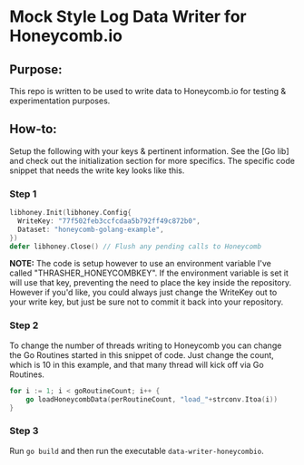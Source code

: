 # Mock Style Log Data Writer for Honeycomb.io

## Purpose:

This repo is written to be used to write data to Honeycomb.io for testing & experimentation purposes.

## How-to:

Setup the following with your keys & pertinent information. See the [Go lib] and check out the initialization section for more specifics. The specific code snippet that needs the write key looks like this.

### Step 1

```go
libhoney.Init(libhoney.Config{
  WriteKey: "77f502feb3ccfcdaa5b792ff49c872b0",
  Dataset: "honeycomb-golang-example",
})
defer libhoney.Close() // Flush any pending calls to Honeycomb
```

**NOTE:** The code is setup however to use an environment variable I've called "THRASHER_HONEYCOMBKEY". If the environment variable is set it will use that key, preventing the need to place the key inside the repository. However if you'd like, you could always just change the WriteKey out to your write key, but just be sure not to commit it back into your repository.

### Step 2

To change the number of threads writing to Honeycomb you can change the Go Routines started in this snippet of code. Just change the count, which is 10 in this example, and that many thread will kick off via Go Routines.

```go
for i := 1; i < goRoutineCount; i++ {
    go loadHoneycombData(perRoutineCount, "load_"+strconv.Itoa(i))
}
```

### Step 3

Run `go build` and then run the executable `data-writer-honeycombio`.
